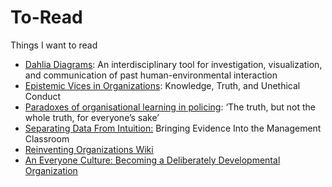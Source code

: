 # To-Read
Things I want to read

* [Dahlia Diagrams](https://www.science.org/doi/pdf/10.1126/sciadv.adj3142): An interdisciplinary tool for
investigation, visualization, and communication of past human-environmental interaction
* [Epistemic Vices in Organizations](https://link.springer.com/article/10.1007/s10551-018-3897-z): Knowledge, Truth, and Unethical Conduct
* [Paradoxes of organisational learning in policing](https://journals.sagepub.com/doi/full/10.1177/13505076231179540): ‘The truth, but not the whole truth, for everyone’s sake’
* [Separating Data From Intuition:](https://www.jstor.org/stable/pdf/43696598.pdf?casa_token=SUgLmhNQA5EAAAAA:iYrZREs_8luloWSFLaXLBxnc2GwgmvoxP32Nptvh2VxUNP2VPtdrKvFTGDVXhuyD_WmxZEKUjGKeIcqRLrxVi-Ia8HoZ4Q85b9jasAL07jDlnymA8hVz) Bringing Evidence Into the Management Classroom
* [Reinventing Organizations Wiki](https://reinventingorganizationswiki.com/en/theory/teal-paradigm-and-organizations/)
* [An Everyone Culture: Becoming a Deliberately Developmental Organization](https://store.hbr.org/product/an-everyone-culture-becoming-a-deliberately-developmental-organization/14259)
